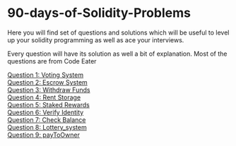 # 90-days-of-Solidity-Problems

Here you will find set of questions and solutions which will be useful to level up your solidity programming as well as ace your interviews.

Every question will have its solution as well a bit of explanation. Most of the questions are from Code Eater

[Question 1: Voting System](https://github.com/joel-machado/90-days-of-Solidity-Problems/blob/main/Voting_System.sol)
<br>
[Question 2: Escrow System](https://github.com/joel-machado/90-days-of-Solidity-Problems/blob/main/Escrow_System.sol)
<br>
[Question 3: Withdraw Funds](https://github.com/joel-machado/90-days-of-Solidity-Problems/blob/main/withdrawFunds.sol)
<br>
[Question 4: Rent Storage](https://github.com/joel-machado/90-days-of-Solidity-Problems/blob/main/Rent_Storage.sol)
<br>
[Question 5: Staked Rewards](https://github.com/joel-machado/90-days-of-Solidity-Problems/blob/main/Staked_Rewards.sol)
<br>
[Question 6: Verify Identity](https://github.com/joel-machado/90-days-of-Solidity-Problems/blob/main/Verify_Identity.sol)
<br>
[Question 7: Check Balance](https://github.com/joel-machado/90-days-of-Solidity-Problems/blob/main/Check_Balance.sol)
<br>
[Question 8: Lottery_system](https://github.com/joel-machado/90-days-of-Solidity-Problems/blob/main/Lottery_System.sol)
<br>
[Question 9: payToOwner](https://github.com/joel-machado/90-days-of-Solidity-Problems/blob/main/payToOwner.sol)

